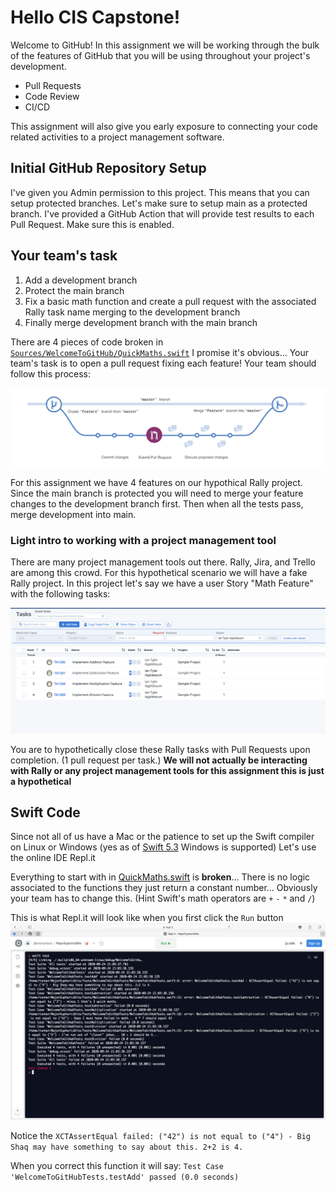 # Hello CIS Capstone!

Welcome to GitHub!
In this assignment we will be working through the bulk of the features of GitHub that you will be using throughout your project's development. 

- Pull Requests
- Code Review
- CI/CD 

This assignment will also give you early exposure to connecting your code related activities to a project management software. 

## Initial GitHub Repository Setup
I've given you Admin permission to this project. This means that you can setup protected branches. Let's make sure to setup main as a protected branch. I've provided a GitHub Action that will provide test results to each Pull Request. Make sure this is enabled. 

## Your team's task
1. Add a development branch
2. Protect the main branch
3. Fix a basic math function and create a pull request with the associated Rally task name merging to the development branch
4. Finally merge development branch with the main branch

There are 4 pieces of code broken in [`Sources/WelcomeToGitHub/QuickMaths.swift`](Sources/WelcomeToGitHub/QuickMaths.swift) I promise it's obvious... Your team's task is to open a pull request fixing each feature! Your team should follow this process:

![Code Review](CodeReviewProcess.png)

For this assignment we have 4 features on our hypothical Rally project. Since the main branch is protected you will need to merge your feature changes to the development branch first. Then when all the tests pass, merge development into main. 


### Light intro to working with a project management tool

There are many project management tools out there. Rally, Jira, and Trello are among this crowd. For this hypothetical scenario we will have a fake Rally project. In this project let's say we have a user Story "Math Feature" with the following tasks:

![Tasks](RallyTasks.png)

You are to hypothetically close these Rally tasks with Pull Requests upon completion. (1 pull request per task.) **We will not actually be interacting with Rally or any project management tools for this assignment this is just a hypothetical** 

## Swift Code
Since not all of us have a Mac or the patience to set up the Swift compiler on Linux or Windows (yes as of [Swift 5.3](https://swift.org/blog/swift-5-3-released/) Windows is supported) Let's use the online IDE Repl.it

Everything to start with in [QuickMaths.swift](Sources/WelcomeToGitHub/QuickMaths.swift) is **broken**... There is no logic associated to the functions they just return a constant number... Obviously your team has to change this. (Hint Swift's math operators are `+` `-` `*` and `/`)

This is what Repl.it will look like when you first click the `Run` button
![FailedTestsInREPL](FailedTestsInREPL.png)

Notice the `XCTAssertEqual failed: ("42") is not equal to ("4") - Big Shaq may have something to say about this. 2+2 is 4.`

When you correct this function it will say:
`Test Case 'WelcomeToGitHubTests.testAdd' passed (0.0 seconds)`

